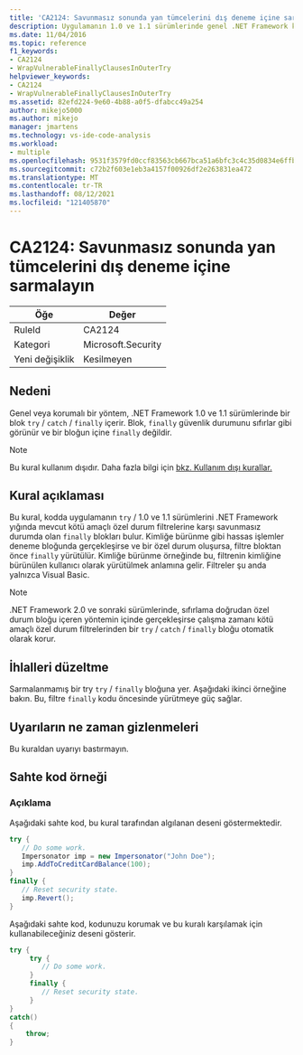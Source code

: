 ```yaml
---
title: 'CA2124: Savunmasız sonunda yan tümcelerini dış deneme içine sarmalayın'
description: Uygulamanın 1.0 ve 1.1 sürümlerinde genel .NET Framework korumalı bir yöntem try/catch/finally bloğu içerir. Finally bloğu, güvenlik durumunu sıfırlamak için görünür ve finally bloğu içine ekli değildir.
ms.date: 11/04/2016
ms.topic: reference
f1_keywords:
- CA2124
- WrapVulnerableFinallyClausesInOuterTry
helpviewer_keywords:
- CA2124
- WrapVulnerableFinallyClausesInOuterTry
ms.assetid: 82efd224-9e60-4b88-a0f5-dfabcc49a254
author: mikejo5000
ms.author: mikejo
manager: jmartens
ms.technology: vs-ide-code-analysis
ms.workload:
- multiple
ms.openlocfilehash: 9531f3579fd0ccf83563cb667bca51a6bfc3c4c35d0834e6ffb8340f07dcf606
ms.sourcegitcommit: c72b2f603e1eb3a4157f00926df2e263831ea472
ms.translationtype: MT
ms.contentlocale: tr-TR
ms.lasthandoff: 08/12/2021
ms.locfileid: "121405870"
---
```

# <a name="ca2124-wrap-vulnerable-finally-clauses-in-outer-try"></a>CA2124: Savunmasız sonunda yan tümcelerini dış deneme içine sarmalayın

|Öğe|Değer|
|-|-|
|RuleId|CA2124|
|Kategori|Microsoft.Security|
|Yeni değişiklik|Kesilmeyen|

## <a name="cause"></a>Nedeni
Genel veya korumalı bir yöntem, .NET Framework 1.0 ve 1.1 sürümlerinde bir blok `try` / `catch` / `finally` içerir. Blok, `finally` güvenlik durumunu sıfırlar gibi görünür ve bir bloğun içine `finally` değildir.

> [!NOTE]
> Bu kural kullanım dışıdır. Daha fazla bilgi için [bkz. Kullanım dışı kurallar.](fxcop-unported-deprecated-rules.md)

## <a name="rule-description"></a>Kural açıklaması
Bu kural, kodda uygulamanın `try` / 1.0 ve 1.1 sürümlerini .NET Framework yığında mevcut kötü amaçlı özel durum filtrelerine karşı savunmasız durumda olan `finally` blokları bulur. Kimliğe bürünme gibi hassas işlemler deneme bloğunda gerçekleşirse ve bir özel durum oluşursa, filtre bloktan önce `finally` yürütülür. Kimliğe bürünme örneğinde bu, filtrenin kimliğine bürünülen kullanıcı olarak yürütülmek anlamına gelir. Filtreler şu anda yalnızca Visual Basic.

> [!NOTE]
> .NET Framework 2.0 ve sonraki sürümlerinde, sıfırlama doğrudan özel durum bloğu içeren yöntemin içinde gerçekleşirse çalışma zamanı kötü amaçlı özel durum filtrelerinden bir `try` / `catch` /  `finally` bloğu otomatik olarak korur.

## <a name="how-to-fix-violations"></a>İhlalleri düzeltme
Sarmalanmamış bir try `try` / `finally` bloğuna yer. Aşağıdaki ikinci örneğine bakın. Bu, filtre `finally` kodu öncesinde yürütmeye güç sağlar.

## <a name="when-to-suppress-warnings"></a>Uyarıların ne zaman gizlenmeleri
Bu kuraldan uyarıyı bastırmayın.

## <a name="pseudo-code-example"></a>Sahte kod örneği

### <a name="description"></a>Açıklama

Aşağıdaki sahte kod, bu kural tarafından algılanan deseni göstermektedir.

```csharp
try {
   // Do some work.
   Impersonator imp = new Impersonator("John Doe");
   imp.AddToCreditCardBalance(100);
}
finally {
   // Reset security state.
   imp.Revert();
}
```

Aşağıdaki sahte kod, kodunuzu korumak ve bu kuralı karşılamak için kullanabileceğiniz deseni gösterir.

```csharp
try {
     try {
        // Do some work.
     }
     finally {
        // Reset security state.
     }
}
catch()
{
    throw;
}
```
